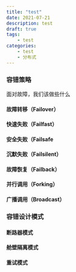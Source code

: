 ```yaml
---
title: "test"
date: 2021-07-21
description: test
draft: true
tags:
    - test
categories:
    - test
    - 分布式
---
```




### 容错策略

面对故障，我们该做些什么

#### **故障转移**（Failover）

#### **快速失败**（Failfast）

#### **安全失败**（Failsafe

#### **沉默失败**（Failsilent）

#### **故障恢复**（Failback）

#### **并行调用**（Forking）

#### **广播调用**（Broadcast）



### 容错设计模式

#### 断路器模式

#### 舱壁隔离模式

#### 重试模式